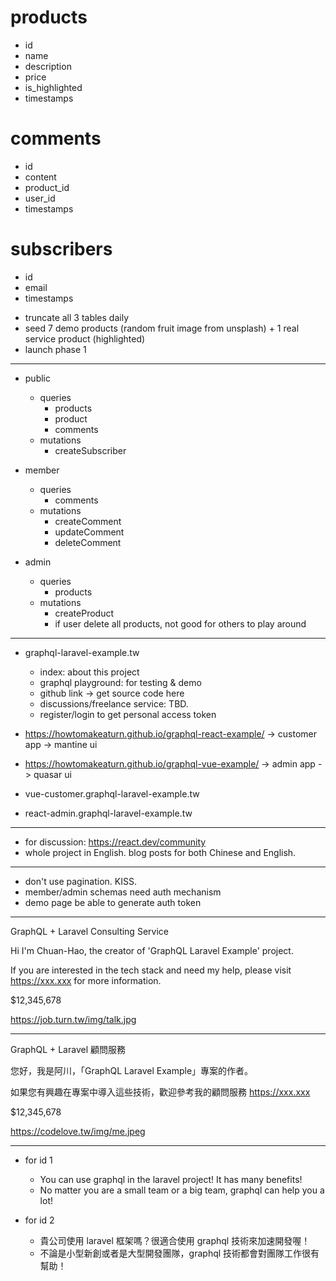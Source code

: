 # products
- id
- name
- description
- price
- is_highlighted
- timestamps

# comments
- id
- content
- product_id
- user_id
- timestamps

# subscribers
- id
- email
- timestamps

<!-- # orders
- id
- product_id
- user_id
- timestamps -->

- truncate all 3 tables daily
- seed 7 demo products (random fruit image from unsplash) + 1 real service product (highlighted)
- launch phase 1

---

- public
  - queries
    - products
    - product
    <!-- - orders -->
    - comments
  - mutations
    - createSubscriber

- member
  - queries
    <!-- - orders -->
    - comments
  - mutations
    <!-- - createOrder
    - deleteOrder -->
    - createComment
    - updateComment
    - deleteComment

- admin
  - queries
    - products
  - mutations
    - createProduct
    <!-- - updateProduct
    - deleteProduct -->
    - if user delete all products, not good for others to play around

---

- graphql-laravel-example.tw
  - index: about this project
  - graphql playground: for testing & demo
  - github link -> get source code here
  - discussions/freelance service: TBD.
  - register/login to get personal access token

- https://howtomakeaturn.github.io/graphql-react-example/ -> customer app -> mantine ui
- https://howtomakeaturn.github.io/graphql-vue-example/ -> admin app -> quasar ui

- vue-customer.graphql-laravel-example.tw
- react-admin.graphql-laravel-example.tw

---

- for discussion: https://react.dev/community
- whole project in English. blog posts for both Chinese and English.

---

- don't use pagination. KISS.
- member/admin schemas need auth mechanism
- demo page be able to generate auth token

---

GraphQL + Laravel Consulting Service

Hi I'm Chuan-Hao, the creator of 'GraphQL Laravel Example' project.

If you are interested in the tech stack and need my help, please visit https://xxx.xxx for more information.

$12,345,678

https://job.turn.tw/img/talk.jpg

---

GraphQL + Laravel 顧問服務

您好，我是阿川，「GraphQL Laravel Example」專案的作者。

如果您有興趣在專案中導入這些技術，歡迎參考我的顧問服務 https://xxx.xxx

$12,345,678

https://codelove.tw/img/me.jpeg

---

- for id 1
  - You can use graphql in the laravel project! It has many benefits!
  - No matter you are a small team or a big team, graphql can help you a lot!

- for id 2
  - 貴公司使用 laravel 框架嗎？很適合使用 graphql 技術來加速開發喔！
  - 不論是小型新創或者是大型開發團隊，graphql 技術都會對團隊工作很有幫助！
